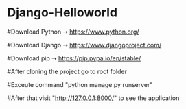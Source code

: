 # Django-Helloworld

#Download Python ➝ https://www.python.org/

#Download Django ➝ https://www.djangoproject.com/

#Download pip ➝ https://pip.pypa.io/en/stable/

#After cloning the project go to root folder

#Exceute command "python manage.py runserver"

#After that visit "http://127.0.0.1:8000/" to see the application
